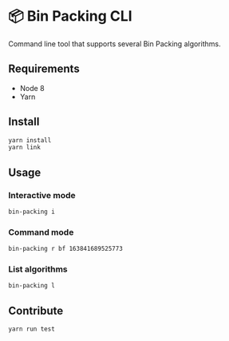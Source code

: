 
# 📦 Bin Packing CLI

Command line tool that supports several Bin Packing algorithms.

## Requirements
* Node 8
* Yarn

## Install
```bash
yarn install
yarn link
```

## Usage
### Interactive mode
```bash
bin-packing i
```

### Command mode
```bash
bin-packing r bf 163841689525773
```

### List algorithms
```bash
bin-packing l 
```

## Contribute
```bash
yarn run test
```